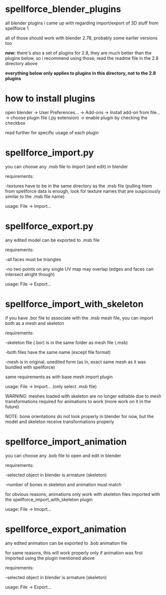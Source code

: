 # spellforce_blender_plugins
all blender plugins i came up with regarding import/export of 3D stuff from spellforce 1

all of those should work with blender 2.78, probably some earlier versions too

**new:** there's also a set of plugins for 2.8, they are much better than the plugins below, so i recommend using those; read the readme file in the 2.8 directory above

**everything below only applies to plugins in this directory, not to the 2.8 plugins**

# how to install plugins
open blender -> User Preferences... -> Add-ons -> Install add-on from file... -> choose plugin file (.py extension) -> enable plugin by checking the checkbox

read further for specific usage of each plugin

# spellforce_import.py
you can choose any .msb file to import (and edit) in blender

requirements:

-textures have to be in the same directory as the .msb file (pulling htem from spellforce data is enough, look for texture names that are suspiciously similar to the .msb file name)

usage: File -> Import...

# spellforce_export.py
any edited model can be exported to .msb file

requirements:

-all faces must be triangles

-no two points on any single UV map may overlap (edges and faces can intersect alright though)

usage: File -> Export...

# spellforce_import_with_skeleton

if you have .bor file to associate with the .msb mesh file, you can import both as a mesh and skeleton

requirements:

-skeleton file (.bor) is in the same folder as mesh file (.msb)

-both files have the same name (except file format)

-mesh is in original, unedited form (as in, exact same mesh as it was bundled with spellforce)

same requirements as with base mesh import plugin

usage: File -> Import... (only select .msb file)

WARNING: meshes loaded with skeleton are no longer editable due to mesh transformations required for animations to work (more work on it in the future)

NOTE: bone orientations do not look properly in blender for now, but the model and skeleton receive transformations properly

# spellforce_import_animation

you can choose any .bob file to open and edit in blender

requirements:

-selected object in blender is armature (skeleton)

-number of bones in skeleton and animation must match

for obvious reasons, animations only work with skeleton files imported with the spellforce_import_with_skeleton plugin

usage: File -> Imoprt...

# spellforce_export_animation

any edited animation can be exported to .bob animation file

for same reasons, this will work properly only if animation was first imported using the plugin mentioned above

requirements:

-selected object in blender is armature (skeleton)

usage: File -> Export...
